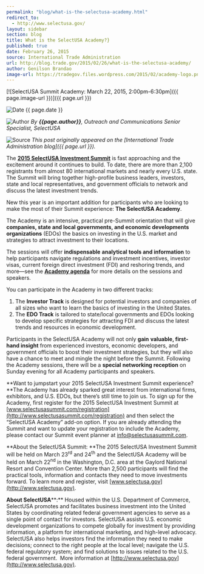 ```yaml
---
permalink: "blog/what-is-the-selectusa-academy.html"
redirect_to:
  - http://www.selectusa.gov/
layout: sidebar
section: blog
title: What is the SelectUSA Academy?}
published: true
date: February 26, 2015
source: International Trade Administration
url: http://blog.trade.gov/2015/02/26/what-is-the-selectusa-academy/
author: Genilson Brandao
image-url: https://tradegov.files.wordpress.com/2015/02/academy-logo.png?w=300&h=78
---
```


<span class="imgright">[![SelectUSA Summit Academy: March 22, 2015, 2:00pm-6:30pm]({{ page.image-url }})]({{ page.url }})</span>

![Date](https://google.github.io/material-design-icons/action/svg/design/ic_event_24px.svg "Date") {{ page.date }}

![Author](https://google.github.io/material-design-icons/action/svg/design/ic_account_box_24px.svg "Author") _By **{{page.author}}**, Outreach and Communications Senior Specialist, SelectUSA_

![Source](https://google.github.io/material-design-icons/action/svg/design/ic_home_24px.svg "Source") _This post originally appeared on the [International Trade Administration blog]({{ page.url }})._

The [**2015 SelectUSA Investment Summit**](http://www.selectusasummit.com/) is fast approaching and the excitement around it continues to build. To date, there are more than 2,100 registrants from almost 80 international markets and nearly every U.S. state. The Summit will bring together high-profile business leaders, investors, state and local representatives, and government officials to network and discuss the latest investment trends.

New this year is an important addition for participants who are looking to make the most of their Summit experience: **The SelectUSA Academy**.

The Academy is an intensive, practical pre-Summit orientation that will give **companies, state and local governments, and economic developments organizations** (EDOs) the basics on investing in the U.S. market and strategies to attract investment to their locations.

The sessions will offer **indispensable** **analytical** **tools and information** to help participants navigate regulations and investment incentives, investor visas, current foreign direct investment (FDI) and reshoring trends, and more—see the [**Academy agenda**](http://www.selectusasummit.com/agenda) for more details on the sessions and speakers.

You can participate in the Academy in two different tracks:

1.  The **Investor Track** is designed for potential investors and companies of all sizes who want to learn the basics of investing in the United States.
2.  The **EDO Track** is tailored to state/local governments and EDOs looking to develop specific strategies for attracting FDI and discuss the latest trends and resources in economic development.

Participants in the SelectUSA Academy will not only **gain** **valuable, first-hand insight** from experienced investors, economic developers, and government officials to boost their investment strategies, but they will also have a chance to meet and mingle the night before the Summit. Following the Academy sessions, there will be a **special** **networking reception** on Sunday evening for all Academy participants and speakers.

**Want to jumpstart your 2015 SelectUSA Investment Summit experience? **The Academy has already sparked great interest from international firms, exhibitors, and U.S. EDOs, but there’s still time to join us. To sign up for the Academy, first register for the 2015 SelectUSA Investment Summit at [www.selectusasummit.com/registration](http://www.selectusasummit.com/registration) and then select the “SelectUSA Academy” add-on option. If you are already attending the Summit and want to update your registration to include the Academy, please contact our Summit event planner at [info@selectusasummit.com](mailto:info@selectusasummit.com).

**About the SelectUSA Summit: **The 2015 SelectUSA Investment Summit will be held on March 23<sup>rd</sup> and 24<sup>th</sup> and the SelectUSA Academy will be held on March 22<sup>nd</sup> in the Washington, D.C. area at the Gaylord National Resort and Convention Center. More than 2,500 participants will find the practical tools, information and contacts they need to move investments forward. To learn more and register, visit [www.selectusa.gov](http://www.selectusa.gov).

**About SelectUSA****:** Housed within the U.S. Department of Commerce, SelectUSA promotes and facilitates business investment into the United States by coordinating related federal government agencies to serve as a single point of contact for investors. SelectUSA assists U.S. economic development organizations to compete globally for investment by providing information, a platform for international marketing, and high-level advocacy. SelectUSA also helps investors find the information they need to make decisions; connect to the right people at the local level; navigate the U.S. federal regulatory system; and find solutions to issues related to the U.S. federal government.  More information at [http://www.selectusa.gov](http://www.selectusa.gov).
